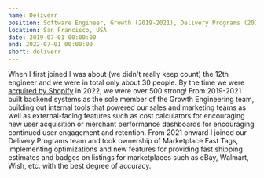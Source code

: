 ```yaml
---
name: Deliverr
position: Software Engineer, Growth (2019-2021), Delivery Programs (2021-2022)
location: San Francisco, USA
date: 2019-07-01 00:00:00
end: 2022-07-01 00:00:00
short: deliverr
---
```


When I first joined I was about (we didn't really keep count) the 12th engineer and we were in total only about 30 people. By the time we were [acquired by Shopify](https://deliverr.com/blog/deliverr-shopify-finalize-acquisition/) in 2022, we were over 500 strong! From 2019-2021 built backend systems as the sole member of the Growth Engineering team, building out internal tools that powered our sales and marketing teams as well as external-facing features such as cost calculators for encouraging new user acquisition or merchant performance dashboards for encouraging continued user engagement and retention. From 2021 onward I joined our Delivery Programs team and took ownership of Marketplace Fast Tags, implementing optimizations and new features for providing fast shipping estimates and badges on listings for marketplaces such as eBay, Walmart, Wish, etc. with the best degree of accuracy.